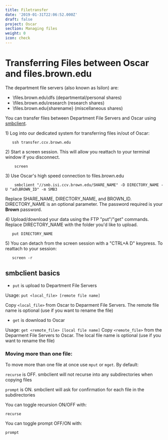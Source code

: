 ```yaml
---
title: Filetransfer
date: '2019-01-31T22:06:52.000Z'
draft: false
project: Oscar
section: Managing files
weight: 0
icon: check
---
```


# Transferring Files between Oscar and files.brown.edu

The department file servers \(also known as Isilon\) are:

* \files.brown.edu\dfs \(departmental/personal shares\)
* \files.brown.edu\research \(research shares\)
* \files.brown.edu{sharename} \(miscellaneous shares\)

You can transfer files between Department File Servers and Oscar using [smbclient](https://www.samba.org/samba/docs/man/manpages-3/smbclient.1.html).

1\) Log into our dedicated system for transferring files in/out of Oscar:

```text
   ssh transfer.ccv.brown.edu
```

2\) Start a screen session. This will allow you reattach to your terminal window if you disconnect.

```text
    screen
```

3\) Use Oscar's high speed connection to files.brown.edu

```text
    smbclient "//smb.isi.ccv.brown.edu/SHARE_NAME" -D DIRECTORY_NAME -U "ad\BROWN_ID" -m SMB3
```

Replace SHARE\_NAME, DIRECTORY\_NAME, and BROWN\_ID. DIRECTORY\_NAME is an optional parameter. The password required is your **Brown** password.

4\) Upload/download your data using the FTP "put"/"get" commands. Replace DIRECTORY\_NAME with the folder you'd like to upload.

```text
   put DIRECTORY_NAME
```

5\) You can detach from the screen session with a "CTRL+A D" keypress. To reattach to your session:

```text
   screen -r
```

## smbclient basics

* `put` is upload to Department File Servers

Usage: `put <local_file> [remote file name]`

Copy `<local_file>` from Oscar to Deparment File Servers. The remote file name is optional \(use if you want to rename the file\)

* `get` is download to Oscar

Usage: `get <remote_file> [local file name]` Copy `<remote_file>` from the Deparment File Servers to Oscar. The local file name is optional \(use if you want to rename the file\)

### Moving more than one file:

To move more than one file at once use `mput` or `mget`. By default:

`recurse` is OFF. smbclient will not recurse into any subdirectories when copying files

`prompt` is ON. smbclient will ask for confirmation for each file in the subdirectories

You can toggle recursion ON/OFF with:

```text
recurse
```

You can toggle prompt OFF/ON with:

```text
prompt
```

